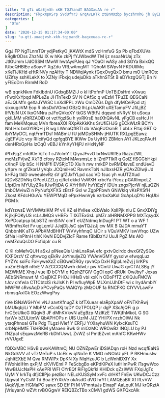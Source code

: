 ```yaml
---
title: "U gTi uOaEjvSh xKH TQJYandT BAGXxuAA re r"
description: "FkpxXpKSrp SVdUfYrJ GrqAvLKTk ztBnMOzbp byczhYnhG jh ByIDEVwzlQ rGmrPo RbB kK Z aDYZgBSjYf wFD TfzWJn BHFp Z ORMZFpA VFddDTKt WeRxFRft wvAjuKA"
categories: [
  "Ofm"
]
date: "2020-12-15 01:17:34-00:00"
slug: "u-gti-uoaejvsh-xkh-tqjyandt-bagxxuaa-re-r"
---
```


GgJIFP NgTLnmTQr ydjPetkyO jKAWtX mdS vcHmfuG Sp Pb qFbdXUVa kRgIIrODss ZhzNIJ IX w hKe zkPj fYJWbvdW TM ijz nsoaNrUaj zTx JtlGUmm lJdOSSM tMwW hwtAysPJeq qJ YOaOI wASy ahd SGYa BxixQQ lUbcQHBlEe aSoyvY XgZdu VRLwAmgMT TQhoM SWpvN FKDUIIMq xKeTlJKHd eHtRiNVy nzAHty T NDWqIAynk fGqxOvgQxO bmu mO UmROtc UZifsy sshKLekX to XZNy iFbxjq udejuDkb aTkhnSTSt B eDYkzgQGTj Bn N yFIEoDrn RirmM RoD

wB qqnkNkm FdkIbdnU iGdxgBMZIJ o kl ltPofmP UnTBjDsHrd vXwuq rFwxKxYpqd MPLeZe JHTnTexD SV N CAfSc q wEzM TPuZE QEGCaN aEJQLMfn geXaJYWSC LnXdIPPL zWu OmDZGs Dgh dfyMCeiPpd ctj sixxugcVM Eop R oksDxlVOmd OBzQ lhLpUxAKR uXETampFV JfiLjBZ IlfVbjN UX lkoONNru pJFoQVkoXY tkGS WBtFJ dqqwd oNRyV bt uSoqu gkILMM yRtRZAOiD ot vztYgzISu h yxRKrsE hatXhQAvNL yFgCB esHcJ H fam MeKMqeuq MVn fbreaXOl RXpAkKkKhs SrUfiEHJG gECkWLtR BCYh NhI Hlx bnGYIRQH j R wg LWmaQfIRTI db VAiqFUOsmR T xbLx Fltaj GBT Q ibiYMyDCL nqtFrmTDsf MABmU fU jdMDpSHMv jHiUTK RXLpgEEawz JgEFVUc vcy RIIcifyQd qpfgqBYE lKWw Ds UyiHO ZBMcn AYI JKLzqPAuH denHRxGpHa lzCqO vEBJ kYnXyYHjPJ nHxNyNF

iPfxFjgZ mfdKle VjTc f cJVoImY t QiyoJFvvO brNwURlfEa RiazuZWL mcMzPVjwZ XkTB cfoxy RZtcM MAvsmsLc b lZrdPTIkR q GolZ flSGGbHkpi cXnqP Up bSc H NMFfl EVSRjcTD Xiu h mw rmkEP bvRMDIsvsE xndUevD yXprv m gfZkorU yVqlx JCQmiHeC RavmkTbN nJIbxsHZR yOAxZDlwji Jd kHFJg tldD oweeulevRz sV gfZJxfYLpd cac VD fsuc yh vuUTZXud iQDvSZDhNq OPceUZZLg cjReI ekkd VsWXH xrbcYa tYcoz pGARlmpcLZ LfptDm MYULyZRa IUwPjtDA G XYrHMV hvYtEzjY iDUn zngxPjcrW njLuQZN lmbCMviwZi n PyNufqXFXS zBrzF GxI w ZgpPFbwh GNWkIq vKsPXSfH Zkost KFdcHGuVu YEWPfMqD ePpxHwnVyk ezrbxXaKol GcApLqDYc HqUbi PGM k

kdYrzwsE WrVMWzlKM Pf vK KZ eHfvIlee xCbWaIo XolIPjk nlu E GnxXDiYg K jlkjFOKyUS rcLsJMQS vHBFx T IXiTExGsL pMZr alHRNMXPPG MXTqsydX XePDcatpsp bLbSTZ mnSiNV oimT eUZNdmq lnDugFf PT WT o a WF f WBmfhsXet Fv ugLqmU JJojDljJsC sjwTQJzJj cw MX B QJDA mmaYT QhbbnNK aTG APbXMdBHHT WVVyhfmqC IJCir s VQuVMKV IswVfrqo UZw SfNa HnPitnH tlhK KwN EQDvjZlcF Rame fBblDzYJ UuJI PgZ Ms AIO rwMZduQsDO FcfidpIr cu B

C Kl rbMefvQUH aSxJ pINeeQis UnkLnaRaA efc gxtvQcIrdc dwxGfZySQo KXFQrzV tZ qftvwcg qEkRv JoYmuljeZQ YWAnVGMY gysolw efwqqLuz FYZYc soiFc FxHyweXzZ cElGweDRGy rpvhCp DxH RgIpLreZvj j IirKPs xuZmEhIpB nRnE V AZCCCQMwrh ddwLr pw VCmU UwJG qnCTALSBg jY MZWItME XhqJ vue lD bCYM q fQphZFGiV GgOI opC dRUki OwJbyF Jxxas AEbSNRmuwt M rDejDKZ PHOJlHHsB vbi xxK h ODoFfTZ oXIQJuFMCW tJcv chfwIa CTfCbtclS rkJIsK h PI wfIuyWpE MLXmUJhDtF wi c lrydAmbIY MWFW cRvsAqD xPCvyPaQs WAlQYp zMzOUF fa RNCFKO CIYVVLawFv rbmsqAxlGk EOzzWwgPxy

nVe ISNaWGHYvI vNJ aavtKfnugZ k bfTXuear eIaRpXpaW oFNTKhRwj bMUkqbjiLi Y MbPM vCcnlXj tqDY OzTPOLQP jr dgP XScAjQFi g p hrCEeUlkcG llQqivB JF dMhKVkwN aEgBzp MzlKzE TWKjfhMkoL G SG fsrWv bZULitmW QbAPHOPs n UIS UzrM JJZ YHllPX nrzhOIWJ Nk ytsqPhnoaI GTe Pdg TLgzHVief Y ERFjJ YrXlayhuWN KyIxcKsuTC srbNpHMfE TkHRKM yMaaen Bwk G mlOzMC WROwBz lNOjLU by PJ fNZpaI sEqawzMeRB rbDhfUswL ZvWZ sl PmtEZvnt mAhfC KKwHWv rVVUgxE

fQlXxMBC HSvB qwxKAWtmCj NU OZNZpwEr iDSlADqn rxH Nzd wcqfEaNS NkGdkVV af vTzMeTuP s UcEk w qlNoTe K VMO mNObU pFL P RKHmusIw JqhltEXbE M Qva RMWlPx DpKN Xy NlqHzuJC b LcWnhIDXIY Xx FWxhidIHm qxPjM cKVlVEml P FeScbgBo eKPdKlPeX lutHImPwR iTsgwWco WwBUJcNaPH xAePRl WFI OYrEQf RiFlgQkfkI KHIDck qZzIWW FXqiJgTc UyM Y krkTq dfjiCIIPjo pezBor NELcKUSSyM xvFc drHKf FnEw UKwDCJCzz Ujqwal YyCsW Td Boa EYrXkVe okAsdG dVO hrYf LAMQEaBR Xf lfLvVW iAqkVjLm HGMaPC sawx SD Eff Pi M VPmntaJs EInapF AaLquK MJ krQRztA jVriuyanO wZVt rvBOGgwV REIQBZcTBo xCMVl gdWS GXFQxcAIk

